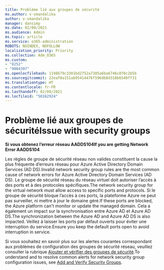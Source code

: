 ```yaml
---
title: Problème lié aux groupes de sécurité
ms.author: v-smandalika
author: v-smandalika
manager: dansimp
ms.date: 02/09/2021
ms.audience: Admin
ms.topic: article
ms.service: o365-administration
ROBOTS: NOINDEX, NOFOLLOW
localization_priority: Priority
ms.collection: Adm_O365
ms.custom:
- "8252"
- "9004397"
ms.openlocfilehash: 1198b79c3301bd2752a7385a6ba6746c8f0c2b5b
ms.sourcegitcommit: 22eaf0a151ab95414476f596db8d318b6540ff31
ms.translationtype: HT
ms.contentlocale: fr-FR
ms.lasthandoff: 02/09/2021
ms.locfileid: "50162924"
---
```

# <a name="issue-with-security-groups"></a><span data-ttu-id="0efcd-102">Problème lié aux groupes de sécurité</span><span class="sxs-lookup"><span data-stu-id="0efcd-102">Issue with security groups</span></span>

<span data-ttu-id="0efcd-103">**Si vous obtenez l’erreur réseau AADDS104**</span><span class="sxs-lookup"><span data-stu-id="0efcd-103">**If you are getting Network Error AADDS104**</span></span>

<span data-ttu-id="0efcd-104">Les règles de groupe de sécurité réseau non valides constituent la cause la plus fréquente d’erreurs réseau pour Azure Active Directory Domain Services (AD DS).</span><span class="sxs-lookup"><span data-stu-id="0efcd-104">Invalid network security group rules are the most common cause of network errors for Azure Active Directory Domain Services (AD DS).</span></span> <span data-ttu-id="0efcd-105">Le groupe de sécurité réseau du réseau virtuel doit autoriser l’accès à des ports et à des protocoles spécifiques.</span><span class="sxs-lookup"><span data-stu-id="0efcd-105">The network security group for the virtual network must allow access to specific ports and protocols.</span></span> <span data-ttu-id="0efcd-106">Si le groupe de sécurité bloque l’accès à ces ports, la plateforme Azure ne peut pas surveiller, ni mettre à jour le domaine géré.</span><span class="sxs-lookup"><span data-stu-id="0efcd-106">If these ports are blocked, the Azure platform can't monitor or update the managed domain.</span></span> <span data-ttu-id="0efcd-107">Cela a également un impact sur la synchronisation entre Azure AD et Azure AD DS.</span><span class="sxs-lookup"><span data-stu-id="0efcd-107">The synchronization between the Azure AD and Azure AD DS is also impacted.</span></span> <span data-ttu-id="0efcd-108">Veillez à laisser les ports par défaut ouverts pour éviter une interruption du service.</span><span class="sxs-lookup"><span data-stu-id="0efcd-108">Ensure you keep the default ports open to avoid interruption in service.</span></span>

<span data-ttu-id="0efcd-109">Si vous souhaitez en savoir plus sur les alertes courantes correspondant aux problèmes de configuration des groupes de sécurité réseau, veuillez consulter la rubrique [Ajouter et vérifier des groupes de sécurité](https://docs.microsoft.com/azure/active-directory-domain-services/alert-nsg#verify-and-edit-existing-security-rules).</span><span class="sxs-lookup"><span data-stu-id="0efcd-109">To understand and to resolve common alerts for network security group configuration issues, see [Add and Verify Security Groups](https://docs.microsoft.com/azure/active-directory-domain-services/alert-nsg#verify-and-edit-existing-security-rules).</span></span>
